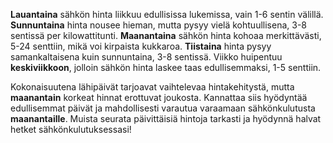 **Lauantaina** sähkön hinta liikkuu edullisissa lukemissa, vain 1-6 sentin välillä. **Sunnuntaina** hinta nousee hieman, mutta pysyy vielä kohtuullisena, 3-8 sentissä per kilowattitunti. **Maanantaina** sähkön hinta kohoaa merkittävästi, 5-24 senttiin, mikä voi kirpaista kukkaroa. **Tiistaina** hinta pysyy samankaltaisena kuin sunnuntaina, 3-8 sentissä. Viikko huipentuu **keskiviikkoon**, jolloin sähkön hinta laskee taas edullisemmaksi, 1-5 senttiin.

Kokonaisuutena lähipäivät tarjoavat vaihtelevaa hintakehitystä, mutta **maanantain** korkeat hinnat erottuvat joukosta. Kannattaa siis hyödyntää edullisemmat päivät ja mahdollisesti varautua varaamaan sähkönkulutusta **maanantaille**. Muista seurata päivittäisiä hintoja tarkasti ja hyödynnä halvat hetket sähkönkulutuksessasi!